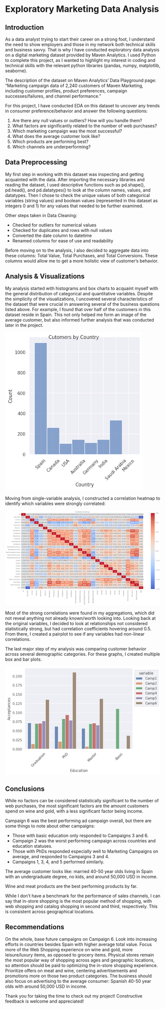 # Exploratory Marketing Data Analysis

## Introduction
As a data analyst trying to start their career on a strong foot, I understand the need to show employers and those in my network both technical skills and business savvy. That is why I have conducted exploratory data analysis on a digital marketing dataset provided by Maven Analytics. I used Python to complete this project, as I wanted to highlight my interest in coding and technical skills with the relevant python libraries (pandas, numpy, matplotlib, seaborne).

The description of the dataset on Maven Analytics’ Data Playground page:
“Marketing campaign data of 2,240 customers of Maven Marketing, including customer profiles, product preferences, campaign successes/failures, and channel performance.”

For this project, I have conducted EDA on this dataset to uncover any trends in consumer preference/behavior and answer the following questions:
1. Are there any null values or outliers? How will you handle them?
2. What factors are significantly related to the number of web purchases?
3. Which marketing campaign was the most successful?
4. What does the average customer look like?
5. Which products are performing best?
6. Which channels are underperforming?

## Data Preprocessing
My first step in working with this dataset was inspecting and getting acquainted with the data. After importing the necessary libraries and reading the dataset, I used descriptive functions such as pd.shape(),  pd.head(), and pd.datatypes() to look at the column names, values, and datatypes. Then I chose to check the unique values of both categorical variables (string values) and boolean values (represented in this dataset as integers 0 and 1) for any values that needed to be further examined. 

Other steps taken in Data Cleaning:
* Checked for outliers for numerical values
* Checked for duplicates and rows with null values
* Converted the date column to datetime
* Renamed columns for ease of use and readability

Before moving on to the analysis, I also decided to aggregate data into these columns: Total Value, Total Purchases, and Total Conversions. These columns would allow me to get a more holistic view of customer’s behavior.

## Analysis & Visualizations
My analysis started with histograms and box charts to acquaint myself with the general distribution of categorical and quantitative variables. Despite the simplicity of the visualizations, I uncovered several characteristics of the dataset that were crucial in answering several of the business questions listed above. For example, I found that over half of the customers in this dataset reside in Spain. This not only helped me form an image of the average customer, but also informed further analysis that was conducted later in the project.

![Tableau Histogram visualizing the amount of customers the company receives per country](DigMarketing/DataVizPics/chart1.png)

Moving from single-variable analysis, I constructed a correlation heatmap to identify which variables were strongly correlated:

![Tableau Correlation Heat Map for Digital Marketing Dataset](DigMarketing/DataVizPics/chart2.png)

Most of the strong correlations were found in my aggregations, which did not reveal anything not already known/worth looking into. Looking back at the original variables, I decided to look at relationships not considered statistically strong, but had correlation coefficients hovering around 0.5. From there, I created a pairplot to see if any variables had non-linear correlations.

The last major step of my analysis was comparing customer behavior across several demographic categories. For these graphs, I created multiple box and bar plots.

![Tableau Multiple Bar Plot Plotting acceptance rates for various campaigns across education levels](DigMarketing/DataVizPics/chart3.png)

## Conclusions
While no factors can be considered statistically significant to the number of web purchases, the most significant factors are the amount customers spend on wine and gold, with a less significant factor being income.

Campaign 6 was the best performing ad campaign overall, but there are some things to note about other campaigns:
* Those with basic education only responded to Campaigns 3 and 6. 
* Campaign 2 was the worst performing campaign across countries and education statuses. 
* Those with PhDs responded especially well to Marketing Campaigns on average,  and responded to Campaigns 3 and 4. 
* Campaigns 1, 3, 4, and 5 performed similarly.

The average customer looks like: married 40-50 year olds living in Spain with an undergraduate degree, no kids, and  around 50,000 USD in income.

Wine and meat products are the best performing products by far.

While I don’t have a benchmark for the performance of sales channels, I can say that in-store shopping is the most popular method of shopping, with web shopping and catalog shopping in second and third, respectively. This is consistent across geographical locations.

## Recommendations
On the whole, base future campaigns on Campaign 6. Look into increasing efforts in countries besides Spain with higher average total value. Focus more of the Web Shopping experience on wine and gold, more leisure/luxury items, as opposed to grocery items. Physical stores remain the most popular way of shopping across ages and geographic locations, so attention should be paid to optimizing the in-store shopping experience. Prioritize offers on meat and wine, centering advertisements and promotions more on those two product categories. The business should also focus on advertising to the average consumer: Spanish 40-50 year olds with around 50,000 USD in income.

Thank you for taking the time to check out my project! Constructive feedback is welcome and appreciated!
